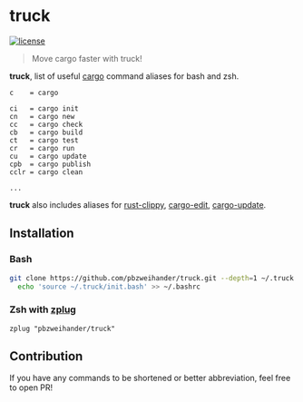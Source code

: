 # truck

[![license](https://badgen.net/badge/license/MIT/blue)](LICENSE)

> Move cargo faster with truck!

__truck__, list of useful [cargo](https://github.com/rust-lang/cargo) command aliases for bash and zsh.

```
c    = cargo

ci   = cargo init
cn   = cargo new
cc   = cargo check
cb   = cargo build
ct   = cargo test
cr   = cargo run
cu   = cargo update
cpb  = cargo publish
cclr = cargo clean

...
```

__truck__ also includes aliases for
[rust-clippy](https://github.com/rust-lang-nursery/rust-clippy),
[cargo-edit](https://github.com/killercup/cargo-edit),
[cargo-update](https://github.com/nabijaczleweli/cargo-update).

## Installation

### Bash

```bash
git clone https://github.com/pbzweihander/truck.git --depth=1 ~/.truck &&\
  echo 'source ~/.truck/init.bash' >> ~/.bashrc
```

### Zsh with [zplug](https://github.com/zplug/zplug)

```zshrc
zplug "pbzweihander/truck"
```

## Contribution

If you have any commands to be shortened or better abbreviation, feel free to open PR!
